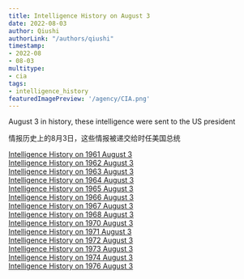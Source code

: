 ```yaml
---
title: Intelligence History on August 3
date: 2022-08-03
author: Qiushi 
authorLink: "/authors/qiushi"
timestamp: 
- 2022-08
- 08-03
multitype: 
- cia
tags: 
- intelligence_history
featuredImagePreview: '/agency/CIA.png'
---
```



August 3 in history, these intelligence were sent to the US president

情报历史上的8月3日，这些情报被递交给时任美国总统

<!--more-->







[Intelligence History on 1961 August 3](/dailybrief/1961-08-03)   
[Intelligence History on 1962 August 3](/dailybrief/1962-08-03)   
[Intelligence History on 1963 August 3](/dailybrief/1963-08-03)   
[Intelligence History on 1964 August 3](/dailybrief/1964-08-03)   
[Intelligence History on 1965 August 3](/dailybrief/1965-08-03)   
[Intelligence History on 1966 August 3](/dailybrief/1966-08-03)   
[Intelligence History on 1967 August 3](/dailybrief/1967-08-03)   
[Intelligence History on 1968 August 3](/dailybrief/1968-08-03)   
[Intelligence History on 1970 August 3](/dailybrief/1970-08-03)   
[Intelligence History on 1971 August 3](/dailybrief/1971-08-03)   
[Intelligence History on 1972 August 3](/dailybrief/1972-08-03)   
[Intelligence History on 1973 August 3](/dailybrief/1973-08-03)   
[Intelligence History on 1974 August 3](/dailybrief/1974-08-03)   
[Intelligence History on 1976 August 3](/dailybrief/1976-08-03)   
